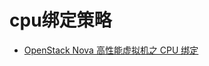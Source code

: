 # cpu绑定策略
- [OpenStack Nova 高性能虚拟机之 CPU 绑定](https://www.cnblogs.com/jmilkfan-fanguiju/p/10589763.html)